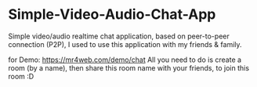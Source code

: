 # Simple-Video-Audio-Chat-App
Simple video/audio realtime chat application, based on peer-to-peer connection (P2P), 
I used to use this application with my friends & family.

for Demo: https://mr4web.com/demo/chat
All you need to do is create a room (by a name), then share this room name with your friends, to join this room :D



